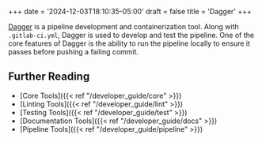 +++
date = '2024-12-03T18:10:35-05:00'
draft = false
title = 'Dagger'
+++

[Dagger](https://dagger.io/) is a pipeline development and containerization tool. Along with `.gitlab-ci.yml`, Dagger is used to develop and test the pipeline. One of the core features of Dagger is the ability to run the pipeline locally to ensure it passes before pushing a failing commit.

## Further Reading

* [Core Tools]({{< ref "/developer_guide/core" >}})
* [Linting Tools]({{< ref "/developer_guide/lint" >}})
* [Testing Tools]({{< ref "/developer_guide/test" >}})
* [Documentation Tools]({{< ref "/developer_guide/docs" >}})
* [Pipeline Tools]({{< ref "/developer_guide/pipeline" >}})
